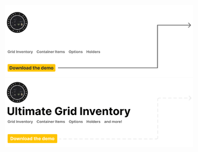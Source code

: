 <!-- Main Image -->

[![Header UGI Repo (Dark)](./.github/images/ugi-banner-repo-dark.png#gh-dark-mode-only)](https://github.com/rushassets/ultimate-grid-inventory-demos/releases#gh-dark-mode-only)
[![Header UGI Repo (Light)](./.github/images/ugi-banner-repo-light.png#gh-light-mode-only)](https://github.com/rushassets/ultimate-grid-inventory-demos/releases#gh-light-mode-only)

<!-- How to check our roadmap -->


<!-- How to contribute -->

